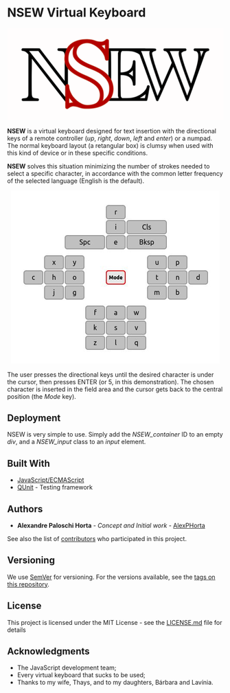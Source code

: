 NSEW Virtual Keyboard
=====================

![NSEW Virtual Keyboard](images/logo.png)

**NSEW** is a virtual keyboard designed for text insertion with the directional keys of a remote controller (_up_, _right_, _down_, _left_ and _enter_) or a numpad. The normal keyboard layout (a retangular box) is clumsy when used with this kind of device or in these specific conditions.

**NSEW** solves this situation minimizing the number of strokes needed to select a specific character, in accordance with the common letter frequency of the selected language (English is the default).

<p align="center">
  <img src="/images/nsew.jpg" alt="NSEW Virtual Keyboard"/></a>
</p>

The user presses the directional keys until the desired character is under the cursor, then presses ENTER (or 5, in this demonstration). The chosen character is inserted in the field area and the cursor gets back to the central position (the _Mode_ key).

<!-- ## Getting Started

These instructions will get you a copy of the project up and running on your local machine for development and testing purposes. See deployment for notes on how to deploy the project on a live system. -->

<!-- ### Prerequisites

What things you need to install the software and how to install them

```
Give examples
```

### Installing

A step by step series of examples that tell you how to get a development env running

Say what the step will be

```
Give the example
```

And repeat

```
until finished
```

End with an example of getting some data out of the system or using it for a little demo -->

<!-- ## Running the tests

Explain how to run the automated tests for this system

### Break down into end to end tests

Explain what these tests test and why

```
Give an example
```

### And coding style tests

Explain what these tests test and why

```
Give an example
``` -->

## Deployment

NSEW is very simple to use. Simply add the *NSEW_container* ID to an empty *div*, and a *NSEW_input* class to an *input* element.

## Built With

* [JavaScript/ECMAScript](https://www.ecma-international.org/publications/standards/Ecma-262.htm)
* [QUnit](https://qunitjs.com/) - Testing framework

<!-- ## Contributing

Please read [CONTRIBUTING.md](https://gist.github.com/PurpleBooth/b24679402957c63ec426) for details on our code of conduct, and the process for submitting pull requests to us. -->

## Authors

* **Alexandre Paloschi Horta** - *Concept and Initial work* - [AlexPHorta](https://github.com/AlexPHorta)

See also the list of [contributors](https://github.com/AlexPHorta/nsew-keyboard/contributors) who participated in this project.

## Versioning

We use [SemVer](http://semver.org/) for versioning. For the versions available, see the [tags on this repository](https://github.com/AlexPHorta/nsew-keyboard/tags). 

## License

This project is licensed under the MIT License - see the [LICENSE.md](LICENSE.md) file for details

## Acknowledgments

* The JavaScript development team;
* Every virtual keyboard that sucks to be used;
* Thanks to my wife, Thays, and to my daughters, Bárbara and Lavínia.
